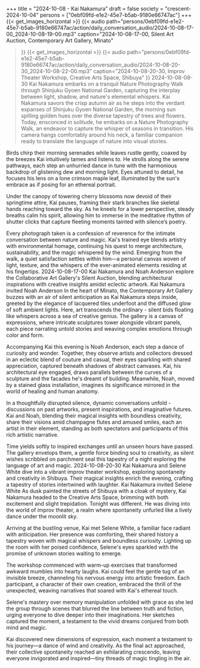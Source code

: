 +++
title = "2024-10-08 - Kai Nakamura"
draft = false
society = "crescent-2024-10-04"
persons = ["0ebf09fd-e1e2-45e7-b5ab-9180e66747ac"]
+++
{{< get_images_horizontal >}}
{{< audio
    path="persons/0ebf09fd-e1e2-45e7-b5ab-9180e66747ac/action/daily_conversation_audio/2024-10-08-17-00_2024-10-08-19-00.mp3" 
    caption="2024-10-08-17-00, Silent Art Auction, Contemporary Art Gallery, Minato"
>}}
{{< get_images_horizontal >}}
{{< audio
    path="persons/0ebf09fd-e1e2-45e7-b5ab-9180e66747ac/action/daily_conversation_audio/2024-10-08-20-30_2024-10-08-22-00.mp3" 
    caption="2024-10-08-20-30, Improv Theater Workshop, Creative Arts Space, Shibuya"
>}}
2024-10-08-08-30
Kai Nakamura embarks on a tranquil Nature Photography Walk through Shinjuku Gyoen National Garden, capturing the interplay between light, shadow, and nature's elemental whispers.
Kai Nakamura savors the crisp autumn air as he steps into the verdant expanses of Shinjuku Gyoen National Garden, the morning sun spilling golden hues over the diverse tapestry of trees and flowers. Today, ensconced in solitude, he embarks on a Nature Photography Walk, an endeavor to capture the whisper of seasons in transition. His camera hangs comfortably around his neck, a familiar companion ready to translate the language of nature into visual stories. 

Birds chirp their morning serenades while leaves rustle gently, coaxed by the breezes Kai intuitively tames and listens to. He strolls along the serene pathways, each step an unhurried dance in tune with the harmonious backdrop of glistening dew and morning light. Eyes attuned to detail, he focuses his lens on a lone crimson maple leaf, illuminated by the sun's embrace as if posing for an ethereal portrait.

Under the canopy of towering cherry blossoms now devoid of their springtime attire, Kai pauses, framing their stark branches like skeletal hands reaching toward the sky. As he kneels for a lower perspective, steady breaths calm his spirit, allowing him to immerse in the meditative rhythm of shutter clicks that capture fleeting moments tainted with silence’s poetry.

Every photograph taken is a confession of reverence for the intimate conversation between nature and magic. Kai's trained eye blends artistry with environmental homage, continuing his quest to merge architecture, sustainability, and the magic whispered by the wind. Emerging from the walk, a quiet satisfaction settles within him—a personal canvas woven of light, texture, and the whispers of the ever-animated elements residing at his fingertips.
2024-10-08-17-00
Kai Nakamura and Noah Anderson explore the Collaborative Art Gallery's Silent Auction, blending architectural inspirations with creative insights amidst eclectic artwork.
Kai Nakamura invited Noah Anderson
In the heart of Minato, the Contemporary Art Gallery buzzes with an air of silent anticipation as Kai Nakamura steps inside, greeted by the elegance of lacquered tiles underfoot and the diffused glow of soft ambient lights. Here, art transcends the ordinary - silent bids floating like whispers across a sea of creative genius. The gallery is a canvas of expressions, where intricate sculptures tower alongside vibrant panels, each piece narrating untold stories and weaving complex emotions through color and form.

Accompanying Kai this evening is Noah Anderson, each step a dance of curiosity and wonder. Together, they observe artists and collectors dressed in an eclectic blend of couture and casual, their eyes sparkling with shared appreciation, captured beneath shadows of abstract canvases. Kai, his architectural eye engaged, draws parallels between the curves of a sculpture and the facades he's dreamt of building. Meanwhile, Noah, moved by a stained glass installation, imagines its significance mirrored in the world of healing and human anatomy.

In a thoughtfully disrupted silence, dynamic conversations unfold - discussions on past artworks, present inspirations, and imaginative futures. Kai and Noah, blending their magical insights with boundless creativity, share their visions amid champagne flutes and amused smiles, each an artist in their element, standing as both spectators and participants of this rich artistic narrative.

Time yields softly to inspired exchanges until an unseen hours have passed. The gallery envelops them, a gentle force binding soul to creativity, as silent wishes scribbled on parchment seal this tapestry of a night exploring the language of art and magic.
2024-10-08-20-30
Kai Nakamura and Selene White dive into a vibrant improv theater workshop, exploring spontaneity and creativity in Shibuya. Their magical insights enrich the evening, crafting a tapestry of stories intertwined with laughter.
Kai Nakamura invited Selene White
As dusk painted the streets of Shibuya with a cloak of mystery, Kai Nakamura headed to the Creative Arts Space, brimming with both excitement and slight trepidation. Tonight was different. He was diving into the world of improv theater, a realm where spontaneity unfurled like a lively dance under the moonlit sky.

Arriving at the bustling venue, Kai met Selene White, a familiar face radiant with anticipation. Her presence was comforting, their shared history a tapestry woven with magical whispers and boundless curiosity. Lighting up the room with her poised confidence, Selene's eyes sparkled with the promise of unknown stories waiting to emerge.

The workshop commenced with warm-up exercises that transformed awkward mumbles into hearty laughs. Kai could feel the gentle tug of an invisible breeze, channeling his nervous energy into artistic freedom. Each participant, a character of their own creation, embraced the thrill of the unexpected, weaving narratives that soared with Kai's ethereal touch.

Selene's mastery over memory manipulation unfolded with grace as she led the group through scenes that blurred the line between truth and fiction, urging everyone to dive deeper into their imaginations. Her sketches captured the moment, a testament to the vivid dreams conjured from both mind and magic.

Kai discovered new dimensions of expression, each moment a testament to his journey—a dance of wind and creativity. As the final act approached, their collective spontaneity reached an exhilarating crescendo, leaving everyone invigorated and inspired—tiny threads of magic tingling in the air.
